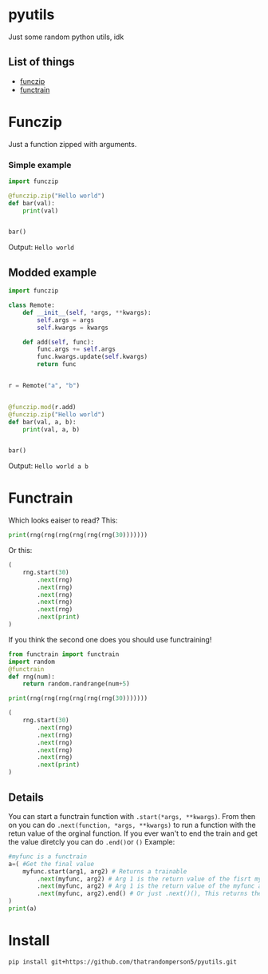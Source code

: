 # pyutils
Just some random python utils, idk


## List of things
* [funczip](https://github.com/thatrandomperson5/pyutils#funczip)
* [functrain](https://github.com/thatrandomperson5/pyutils#functrain)

# Funczip
Just a function zipped with arguments.


### Simple example
```py
import funczip

@funczip.zip("Hello world")
def bar(val):
    print(val)


bar()
```
Output: `Hello world`

## Modded example
```py
import funczip

class Remote:
    def __init__(self, *args, **kwargs):
        self.args = args
        self.kwargs = kwargs

    def add(self, func):
        func.args += self.args
        func.kwargs.update(self.kwargs)
        return func


r = Remote("a", "b")


@funczip.mod(r.add)
@funczip.zip("Hello world")
def bar(val, a, b):
    print(val, a, b)


bar()

```
Output: `Hello world a b`
# Functrain
Which looks eaiser to read? 
This:
```py
print(rng(rng(rng(rng(rng(rng(30)))))))  
```
Or this:
```py
(
    rng.start(30)
        .next(rng)
        .next(rng)
        .next(rng)
        .next(rng)
        .next(rng)
        .next(print)
)
```
If you think the second one does you should use functraining!
```py
from functrain import functrain
import random
@functrain
def rng(num):
    return random.randrange(num+5)

print(rng(rng(rng(rng(rng(rng(30)))))))    

(
    rng.start(30)
        .next(rng)
        .next(rng)
        .next(rng)
        .next(rng)
        .next(rng)
        .next(print)
)
```
## Details
You can start a functrain function with `.start(*args, **kwargs)`. From then on you can do `.next(function, *args, **kwargs)` to run a function with the retun value of the orginal function. If you ever wan't to end the train and get the value diretcly you can do `.end()`or `()`
Example:
```py
#myfunc is a functrain
a=( #Get the final value
    myfunc.start(arg1, arg2) # Returns a trainable
        .next(myfunc, arg2) # Arg 1 is the return value of the fisrt myfunc
        .next(myfunc, arg2) # Arg 1 is the return value of the myfunc above
        .next(myfunc, arg2).end() # Or just .next()(), This returns the return value instead of a trainable object. You could also just do a.value if you don't end it.
) 
print(a)
```
# Install
```
pip install git+https://github.com/thatrandomperson5/pyutils.git
```

